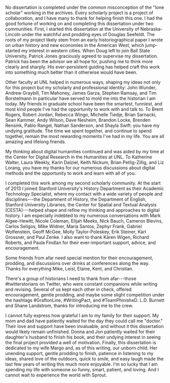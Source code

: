 No dissertation is completed under the common misconception of the "lone
scholar" working in the archives. Every scholarly project is a project of
collaboration, and I have many to thank for helping finish this one. I had the
good fortune of working on and completing this dissertation under two
communities. First, I started this dissertation at the University of
Nebraska-Lincoln under the watchful and prodding eyes of Douglas Seefeldt. The
roots of my project likely stem from an early historiographical paper I wrote
on urban history and new economies in the American West, which jump-started my
interest in western cities. When Doug left to join Ball State University,
Patrick Jones graciously agreed to supervise my dissertation. Patrick has been
the advisor we all hope for, pushing me to think more clearly and sharply. His
ever-persistent guiding has helped craft this work into something much better
than it otherwise would have been.

Other faculty at UNL helped in numerous ways, shaping my ideas not only for
this project but my scholarly and professional identity: John Wunder, Andrew
Graybill, Tim Mahoney, James Garza, Stephen Ramsay, and Tim Borstelmann in
particular have served to mold me into the historian I am today. My friends in
graduate school have been the smartest, funniest, and most kind people I've had
the opportunity to work with and talk to. To Brent Rogers, Robert Jordan,
Rebecca Wingo, Michelle Tiedje, Brian Sarnacki, Sean Kammer, Andy Wilson, Dave
Nesheim, Brandon Locke, Brenden Rensink, Pablo Rangel, Nathan Sanderson, and
Shayla Swift: you have my undying gratitude. The time we spent together, and
continue to spend together, remain the most rewarding moments I've had in my
life. You are all amazing and lifelong friends.

My thinking about digital humanities continued and was aided by my time at the
Center for Digital Research in the Humanities at UNL. To Katherine Walter,
Laura Weekly, Karin Dalziel, Keith Nickum, Brian Petlig-Zillig, and Liz Lorang,
you have my thanks for our numerous discussions about digital methods and the
opportunity to work and learn with all of you.

I completed this work among my second scholarly community. At the start of 2013
I joined Stanford University's History Department as their Academic Technology
Specialist, where my contact with a wide variety of people and
disciplines---the Department of History, the Department of English, Stanford
University Libraries, the Center for Spatial and Textual Analysis
(CESTA)---helped shape and refine my thinking and approaches to digital
history. I am especially indebted to my numerous conversations with Mark
Algee-Hewitt, Nicole Coleman, Elijah Meeks, Nick Bauch, Cameron Blevins, Carlos
Seligos, Mike Widner, Maria Santos, Zephyr Frank, Gabriel Wolfenstein, Geoff
McGee, Molly Taylor-Poleskey, Erik Steiner, Karl Grossner, and Paul Zenke.
I also want to thank Kären Wigen, Richard Roberts, and Paula Findlan for their
ever-important support, advice, and encouragement.

Some friends from afar need special mention for their encouragement, prodding,
and discussions over drinks at conferences along the way. Thanks for everything
Mike, Leisl, Elaine, Kent, and Christian. 

There's a group of historians I need to thank from afar---those
#twitterstorians on Twitter, who were constant companions while writing and
revising. Several of us kept each other in check, offered encouragement, gentle
prodding, and maybe some slight competition under the hashtags #GraftonLine,
#WritingPact, and #TeamPhinisheD. L.D. Burnett and Shane Landstrom, thanks for
introducing me to the crew.

I cannot fully express how grateful I am to my family for their support. My mom
and dad have patiently waited for the day they could call me "doctor." Their
love and support have been invaluable, and without it this dissertation would
likely remain unfinished. Donna and Jon patiently waited for their daughter's
husband to finish his book, and their undying interest in seeing the final
project provided a well of motivation. Finally, this dissertation is dedicated
to my wife Margo and, as of this writing, our unborn child. Her unending
support, gentle prodding to finish, patience in listening to my ideas, shared
love of the outdoors, quick to smile, and easy laugh made the last few years of
writing this much more enjoyable. I'm so lucky that I am spending my life with
someone so funny, smart, patient, and loving. And I cannot wait to experience
the world with Sprout.
